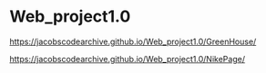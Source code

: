 # Web_project1.0

https://jacobscodearchive.github.io/Web_project1.0/GreenHouse/

https://jacobscodearchive.github.io/Web_project1.0/NikePage/
